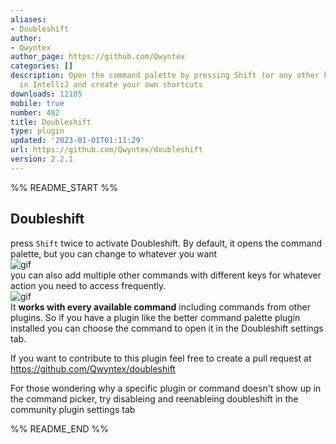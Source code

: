 ```yaml
---
aliases:
- Doubleshift
author:
- Qwyntex
author_page: https://github.com/Qwyntex
categories: []
description: Open the command palette by pressing Shift (or any other key) twice like
  in IntelliJ and create your own shortcuts
downloads: 12105
mobile: true
number: 482
title: Doubleshift
type: plugin
updated: '2023-01-01T01:11:29'
url: https://github.com/Qwyntex/doubleshift
version: 2.2.1
---
```


%% README_START %%

## Doubleshift

press `Shift` twice to activate Doubleshift. By default, it opens the command palette, but you can change to whatever you want\
![gif](https://raw.githubusercontent.com/Qwyntex/doubleshift/master/res/vid_1.gif?raw=true)\
you can also add multiple other commands with different keys for whatever action you need to access frequently. \
![gif](https://raw.githubusercontent.com/Qwyntex/doubleshift/master/res/vid_2.gif?raw=true)\
It **works with every available command** including commands from other plugins. So if you have a plugin like the better command palette plugin installed you can choose the command to open it in the Doubleshift settings tab.

If you want to contribute to this plugin feel free to create a pull request at https://github.com/Qwyntex/doubleshift

For those wondering why a specific plugin or command doesn't show up in the command picker, try disableing and reenableing doubleshift in the community plugin settings tab


%% README_END %%